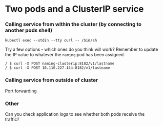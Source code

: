 # Two pods and a ClusterIP service

### Calling service from within the cluster (by connecting to another pods shell)

    kubectl exec --stdin --tty curl -- /bin/sh

Try a few options - which ones do you think will work? Remember to update the IP value to whatever the `naming` pod has been assigned.

    / $ curl -X POST naming-clusterip:8182/v1/lastname
    / $ curl -X POST 10.110.227.144:8182/v1/lastname

### Calling service from outside of cluster

Port forwarding

### Other

Can you check application logs to see whether both pods receive the traffic?
